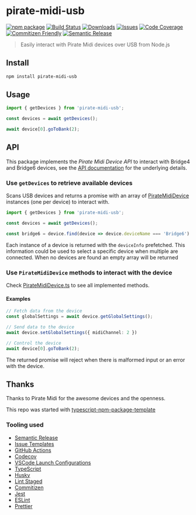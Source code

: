 # pirate-midi-usb

[![npm package][npm-img]][npm-url]
[![Build Status][build-img]][build-url]
[![Downloads][downloads-img]][downloads-url]
[![Issues][issues-img]][issues-url]
[![Code Coverage][codecov-img]][codecov-url]
[![Commitizen Friendly][commitizen-img]][commitizen-url]
[![Semantic Release][semantic-release-img]][semantic-release-url]

> Easily interact with Pirate Midi devices over USB from Node.js

## Install

```bash
npm install pirate-midi-usb
```

## Usage

```ts
import { getDevices } from 'pirate-midi-usb';

const devices = await getDevices();

await device[0].goToBank(2);
```

## API

This package implements the _Pirate Midi Device API_ to interact with Bridge4 and Bridge6 devices, see the [API documentation](https://github.com/Pirate-MIDI/device-descriptors-api) for the underlying details.

### Use `getDevices` to retrieve available devices

Scans USB devices and returns a promise with an array of [PirateMidiDevice](#PirateMidiDevice) instances (one per device) to interact with.

```ts
import { getDevices } from 'pirate-midi-usb';

const devices = await getDevices();

const bridge6 = device.find(device => device.deviceName === 'Bridge6')
```

Each instance of a device is returned with the `deviceInfo` prefetched. This information could be used to select a specific device when multiple are connected. When no devices are found an empty array will be returned

### Use `PirateMidiDevice` methods to interact with the device

Check [PirateMidiDevice.ts](src/PirateMidiDevice.ts) to see all implemented methods.

#### Examples

```ts
// Fetch data from the device
const globalSettings = await device.getGlobalSettings();

// Send data to the device
await device.setGlobalSettings({ midiChannel: 2 })

// Control the device
await device[0].goToBank(2);
```

The returned promise will reject when there is malformed input or an error with the device.

## Thanks

Thanks to Pirate Midi for the awesome devices and the openness.

This repo was started with [typescript-npm-package-template](https://github.com/ryansonshine/typescript-npm-package-template)

### Tooling used

- [Semantic Release](https://github.com/semantic-release/semantic-release)
- [Issue Templates](https://github.com/GriffinSauce/pirate-midi-usb/tree/main/.github/ISSUE_TEMPLATE)
- [GitHub Actions](https://github.com/GriffinSauce/pirate-midi-usb/tree/main/.github/workflows)
- [Codecov](https://about.codecov.io/)
- [VSCode Launch Configurations](https://github.com/GriffinSauce/pirate-midi-usb/blob/main/.vscode/launch.json)
- [TypeScript](https://www.typescriptlang.org/)
- [Husky](https://github.com/typicode/husky)
- [Lint Staged](https://github.com/okonet/lint-staged)
- [Commitizen](https://github.com/search?q=commitizen)
- [Jest](https://jestjs.io/)
- [ESLint](https://eslint.org/)
- [Prettier](https://prettier.io/)

<!-- Image sources -->

[build-img]: https://github.com/GriffinSauce/pirate-midi-usb/actions/workflows/release.yml/badge.svg
[build-url]: https://github.com/GriffinSauce/pirate-midi-usb/actions/workflows/release.yml
[downloads-img]: https://img.shields.io/npm/dt/pirate-midi-usb
[downloads-url]: https://www.npmtrends.com/pirate-midi-usb
[npm-img]: https://img.shields.io/npm/v/pirate-midi-usb
[npm-url]: https://www.npmjs.com/package/pirate-midi-usb
[issues-img]: https://img.shields.io/github/issues/GriffinSauce/pirate-midi-usb
[issues-url]: https://github.com/GriffinSauce/pirate-midi-usb/issues
[codecov-img]: https://codecov.io/gh/GriffinSauce/pirate-midi-usb/branch/main/graph/badge.svg
[codecov-url]: https://codecov.io/gh/GriffinSauce/pirate-midi-usb
[semantic-release-img]: https://img.shields.io/badge/%20%20%F0%9F%93%A6%F0%9F%9A%80-semantic--release-e10079.svg
[semantic-release-url]: https://github.com/semantic-release/semantic-release
[commitizen-img]: https://img.shields.io/badge/commitizen-friendly-brightgreen.svg
[commitizen-url]: http://commitizen.github.io/cz-cli/
